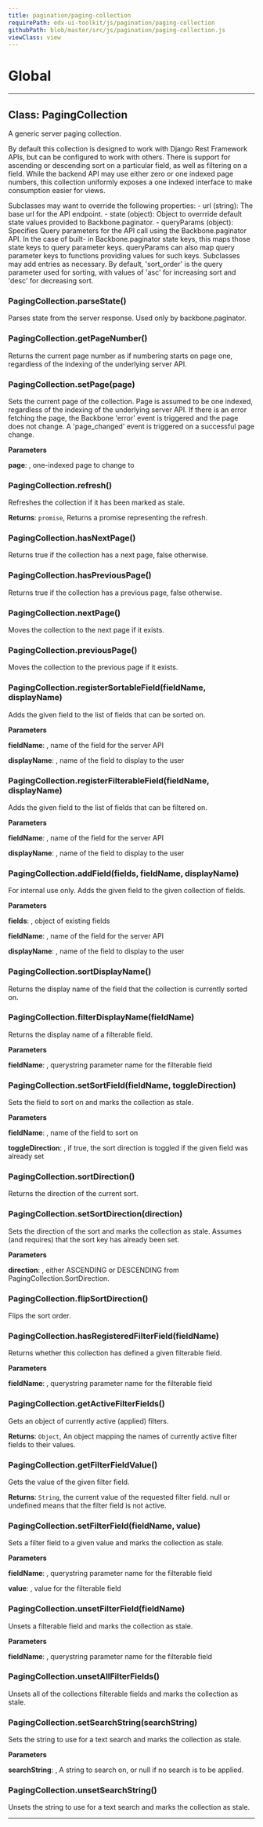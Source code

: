 ```yaml
---
title: pagination/paging-collection
requirePath: edx-ui-toolkit/js/pagination/paging-collection
githubPath: blob/master/src/js/pagination/paging-collection.js
viewClass: view
---
```


# Global





* * *

## Class: PagingCollection
A generic server paging collection.

By default this collection is designed to work with Django Rest
Framework APIs, but can be configured to work with others. There is
support for ascending or descending sort on a particular field, as
well as filtering on a field. While the backend API may use either
zero or one indexed page numbers, this collection uniformly exposes a
one indexed interface to make consumption easier for views.

Subclasses may want to override the following properties:
     - url (string): The base url for the API endpoint.
     - state (object): Object to overrride default state values
       provided to Backbone.paginator.
     - queryParams (object): Specifies Query parameters for the API
       call using the Backbone.paginator API.  In the case of built-
       in Backbone.paginator state keys, this maps those state keys
       to query parameter keys.  queryParams can also map query
       parameter keys to functions providing values for such keys.
       Subclasses may add entries as necessary. By default,
       'sort_order' is the query parameter used for sorting, with
       values of 'asc' for increasing sort and 'desc' for decreasing
       sort.

### PagingCollection.parseState() 

Parses state from the server response.  Used only by
backbone.paginator.


### PagingCollection.getPageNumber() 

Returns the current page number as if numbering starts on
page one, regardless of the indexing of the underlying
server API.


### PagingCollection.setPage(page) 

Sets the current page of the collection. Page is assumed
to be one indexed, regardless of the indexing of the
underlying server API. If there is an error fetching the
page, the Backbone 'error' event is triggered and the
page does not change. A 'page_changed' event is triggered
on a successful page change.

**Parameters**

**page**: , one-indexed page to change to


### PagingCollection.refresh() 

Refreshes the collection if it has been marked as stale.

**Returns**: `promise`, Returns a promise representing the
    refresh.

### PagingCollection.hasNextPage() 

Returns true if the collection has a next page, false
otherwise.


### PagingCollection.hasPreviousPage() 

Returns true if the collection has a previous page, false
otherwise.


### PagingCollection.nextPage() 

Moves the collection to the next page if it exists.


### PagingCollection.previousPage() 

Moves the collection to the previous page if it exists.


### PagingCollection.registerSortableField(fieldName, displayName) 

Adds the given field to the list of fields that can be
sorted on.

**Parameters**

**fieldName**: , name of the field for the server API

**displayName**: , name of the field to display to the
    user


### PagingCollection.registerFilterableField(fieldName, displayName) 

Adds the given field to the list of fields that can be
filtered on.

**Parameters**

**fieldName**: , name of the field for the server API

**displayName**: , name of the field to display to the
    user


### PagingCollection.addField(fields, fieldName, displayName) 

For internal use only. Adds the given field to the given
collection of fields.

**Parameters**

**fields**: , object of existing fields

**fieldName**: , name of the field for the server API

**displayName**: , name of the field to display to the
    user


### PagingCollection.sortDisplayName() 

Returns the display name of the field that the collection
is currently sorted on.


### PagingCollection.filterDisplayName(fieldName) 

Returns the display name of a filterable field.

**Parameters**

**fieldName**: , querystring parameter name for the
    filterable field


### PagingCollection.setSortField(fieldName, toggleDirection) 

Sets the field to sort on and marks the collection as
stale.

**Parameters**

**fieldName**: , name of the field to sort on

**toggleDirection**: , if true, the sort direction is
    toggled if the given field was already set


### PagingCollection.sortDirection() 

Returns the direction of the current sort.


### PagingCollection.setSortDirection(direction) 

Sets the direction of the sort and marks the collection
as stale.  Assumes (and requires) that the sort key has
already been set.

**Parameters**

**direction**: , either ASCENDING or DESCENDING from
    PagingCollection.SortDirection.


### PagingCollection.flipSortDirection() 

Flips the sort order.


### PagingCollection.hasRegisteredFilterField(fieldName) 

Returns whether this collection has defined a given
filterable field.

**Parameters**

**fieldName**: , querystring parameter name for the
    filterable field


### PagingCollection.getActiveFilterFields() 

Gets an object of currently active (applied) filters.

**Returns**: `Object`, An object mapping the names of
    currently active filter fields to their values.

### PagingCollection.getFilterFieldValue() 

Gets the value of the given filter field.

**Returns**: `String`, the current value of the requested
    filter field.  null or undefined means that the
    filter field is not active.

### PagingCollection.setFilterField(fieldName, value) 

Sets a filter field to a given value and marks the
collection as stale.

**Parameters**

**fieldName**: , querystring parameter name for the
    filterable field

**value**: , value for the filterable field


### PagingCollection.unsetFilterField(fieldName) 

Unsets a filterable field and marks the collection as
stale.

**Parameters**

**fieldName**: , querystring parameter name for the
    filterable field


### PagingCollection.unsetAllFilterFields() 

Unsets all of the collections filterable fields and marks
the collection as stale.


### PagingCollection.setSearchString(searchString) 

Sets the string to use for a text search and marks the
collection as stale.

**Parameters**

**searchString**: , A string to search on, or null if no
    search is to be applied.


### PagingCollection.unsetSearchString() 

Unsets the string to use for a text search and marks the
collection as stale.




* * *










